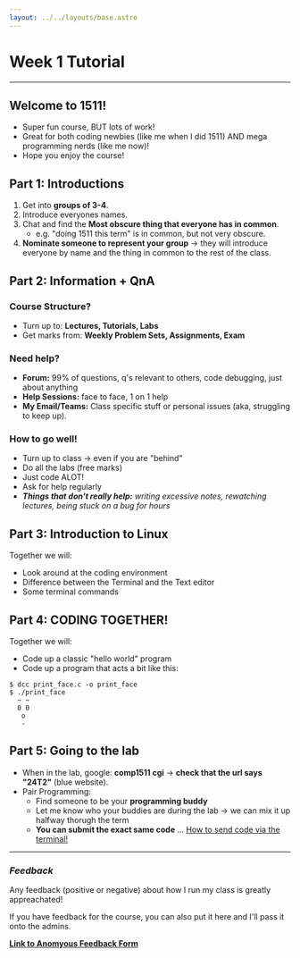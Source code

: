 ```yaml
---
layout: ../../layouts/base.astro
---
```

# Week 1 Tutorial
---

## Welcome to 1511!

- Super fun course, BUT lots of work!
- Great for both coding newbies (like me when I did 1511) AND mega programming
  nerds (like me now)!
- Hope you enjoy the course!

## Part 1: Introductions

1. Get into **groups of 3-4**.
2. Introduce everyones names.
3. Chat and find the **Most obscure thing that everyone has in common**.
    - e.g. "doing 1511 this term" is in common, but not very obscure.
4. **Nominate someone to represent your group** -> they will introduce everyone by name and
   the thing in common to the rest of the class.

## Part 2: Information + QnA

### Course Structure?
- Turn up to: **Lectures, Tutorials, Labs**
- Get marks from: **Weekly Problem Sets, Assignments, Exam**

### Need help?
- **Forum:** 99% of questions, q's relevant to others, code debugging, just
  about anything
- **Help Sessions:** face to face, 1 on 1 help
- **My Email/Teams:** Class specific stuff or personal issues (aka, struggling to
  keep up).

### How to go well!
- Turn up to class -> even if you are "behind"
- Do all the labs (free marks)
- Just code ALOT!
- Ask for help regularly
- ***Things that don't really help:** writing excessive notes, rewatching lectures,
  being stuck on a bug for hours*

## Part 3: Introduction to Linux

Together we will:
- Look around at the coding environment
- Difference between the Terminal and the Text editor
- Some terminal commands

## Part 4: CODING TOGETHER!

Together we will: 
- Code up a classic "hello world" program
- Code up a program that acts a bit like this:

```
$ dcc print_face.c -o print_face
$ ./print_face
  ~ ~
  0 0
   o
   -
```

## Part 5: Going to the lab

- When in the lab, google: **comp1511 cgi** -> **check that the url says "24T2"**
  (blue website).
- Pair Programming:
    - Find someone to be your **programming buddy**
    - Let me know who your buddies are during the lab -> we can mix it up
      halfway thorugh the term 
    - **You can submit the exact same
      code** ... [How to send code via the terminal!](/sending_via_terminal)

---

### *Feedback*

Any feedback (positive or negative) about how I run my class is greatly appreachated!

If you have feedback for the course, you can also put it here and I'll pass it
onto the admins.

**[Link to Anomyous Feedback Form](https://forms.gle/5aMX65jinYUuMBwo8)**
